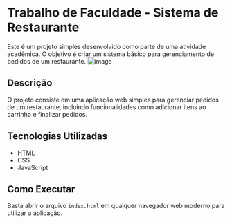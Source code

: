 # Trabalho de Faculdade - Sistema de Restaurante

Este é um projeto simples desenvolvido como parte de uma atividade acadêmica. O objetivo é criar um sistema básico para gerenciamento de pedidos de um restaurante.
![image](https://github.com/user-attachments/assets/7248c9c4-6350-40d4-89e6-aa4569ef3722)

## Descrição

O projeto consiste em uma aplicação web simples para gerenciar pedidos de um restaurante, incluindo funcionalidades como adicionar itens ao carrinho e finalizar pedidos.

## Tecnologias Utilizadas

- HTML
- CSS
- JavaScript

## Como Executar

Basta abrir o arquivo `index.html` em qualquer navegador web moderno para utilizar a aplicação.
